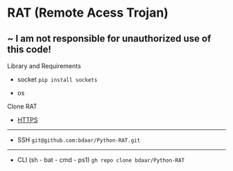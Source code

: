 # RAT (Remote Acess Trojan)

## ~ I am not responsible for unauthorized use of this code!

Library and Requirements

+ socket `pip install sockets`

+ os

Clone RAT

+ [HTTPS](https://github.com/bdaar/Python-RAT.git)
---
+ SSH `git@github.com:bdaar/Python-RAT.git`
---
+ CLI (sh - bat - cmd - ps1) `gh repo clone bdaar/Python-RAT`

